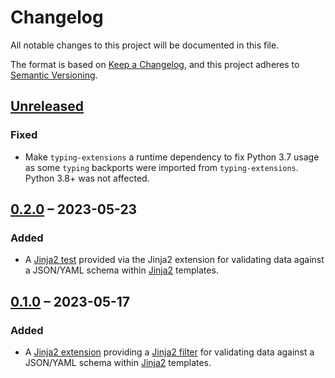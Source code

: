 # Changelog

All notable changes to this project will be documented in this file.

The format is based on [Keep a Changelog][keepachangelog], and this project adheres to [Semantic Versioning][semver].

## [Unreleased]

### Fixed

- Make `typing-extensions` a runtime dependency to fix Python 3.7 usage as some `typing` backports were imported from `typing-extensions`. Python 3.8+ was not affected.

## [0.2.0] – 2023-05-23

### Added

- A [Jinja2 test][jinja-test] provided via the Jinja2 extension for validating data against a JSON/YAML schema within [Jinja2][jinja] templates.

## [0.1.0] – 2023-05-17

### Added

- A [Jinja2 extension][jinja-extensions] providing a [Jinja2 filter][jinja-filter] for validating data against a JSON/YAML schema within [Jinja2][jinja] templates.

[jinja]: https://jinja.palletsprojects.com
[jinja-extensions]: https://jinja.palletsprojects.com/en/latest/extensions
[jinja-filter]: https://jinja.palletsprojects.com/en/latest/templates/#filters
[jinja-test]: https://jinja.palletsprojects.com/en/latest/templates/#tests
[keepachangelog]: https://keepachangelog.com/en/1.0.0
[semver]: https://semver.org/spec/v2.0.0.html

[unreleased]: https://github.com/copier-org/jinja2-jsonschema/compare/v0.2.0...HEAD
[0.2.0]: https://github.com/copier-org/jinja2-jsonschema/releases/tag/v0.2.0
[0.1.0]: https://github.com/copier-org/jinja2-jsonschema/releases/tag/v0.1.0
